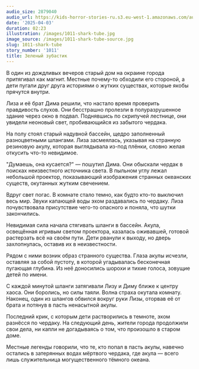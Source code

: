 ```yaml
---
audio_size: 2879040
audio_url: https://kids-horror-stories-ru.s3.eu-west-1.amazonaws.com/audio/1011-shark-tube.mp3
date: '2025-04-03'
duration: 02:23
illustration: /images/1011-shark-tube.jpg
image_source: /images/1011-shark-tube-source.jpg
slug: 1011-shark-tube
story_number: '1011'
title: Зеленый зубастик
---
```


В один из дождливых вечеров старый дом на окраине города притягивал как магнит. Местные почему-то обходили его стороной, а дети пугали друг друга историями о жутких существах, которые якобы прячутся внутри.

Лиза и её брат Дима решили, что настало время проверить правдивость слухов. Они бесстрашно пролезли в полуразрушенное здание через окно в подвал. Поднявшись по скрипучей лестнице, они увидели неоновый свет, пробивающийся из забытого чердака.

На полу стоял старый надувной бассейн, щедро заполненный разноцветными шлангами. Лиза засмеялась, указывая на странную резиновую акулу, которая выглядывала из-под плёнки, словно желая откусить что-то невидимое.

"Думаешь, она кусается?" — пошутил Дима. Они обыскали чердак в поисках неизвестного источника света. В пыльном углу лежал небольшой проектор, показывающий изображения странных океанских существ, окутанных жутким свечением.

Вдруг свет погас. В комнате стало темно, как будто кто-то выключил весь мир. Звуки капающей воды эхом раздавались по чердаку. Лиза почувствовала присутствие чего-то опасного и поняла, что шутки закончились.

Невидимая сила начала стягивать шланги в бассейн. Акула, освещённая игривым светом проектора, казалась оживавшей, готовой растерзать всё на своём пути. Дети рванули к выходу, но дверь захлопнулась, оставив их в неизвестности.

Рядом с ними возник образ странного существа. Глаза акулы исчезли, оставляя за собой пустоту, в которой угадывалась бесконечная пугающая глубина. Из неё доносились шорохи и тихие голоса, зовущие детей по имени.

С каждой минутой шланги затягивали Лизу и Диму ближе к центру хаоса. Они боролись, но силы таяли. Волна страха окутала комнату. Наконец, один из шлангов обвился вокруг руки Лизы, оторвав её от брата и потянув в пасть ненасытной акулы.

Последний крик, с которым дети растворились в темноте, эхом разнёсся по чердаку. На следующий день, жители города продолжили свои дела, ни капли не догадываясь о том, что произошло в старом доме.

Местные легенды говорили, что те, кто попал в пасть акулы, навечно остались в затерянных водах мёртвого чердака, где акула — всего лишь служительница могущественного тёмного океана.